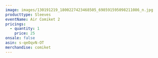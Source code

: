 ```yaml
---
image: images/130191219_1800227423468505_698591595098211086_n.jpg
producttype: Sleeves
eventName: Air Comiket 2
pricings:
  - quantity: 1
    price: 25
onsale: false
asin: s-qeOqvN-OT
merchandise: comiket
---
```

